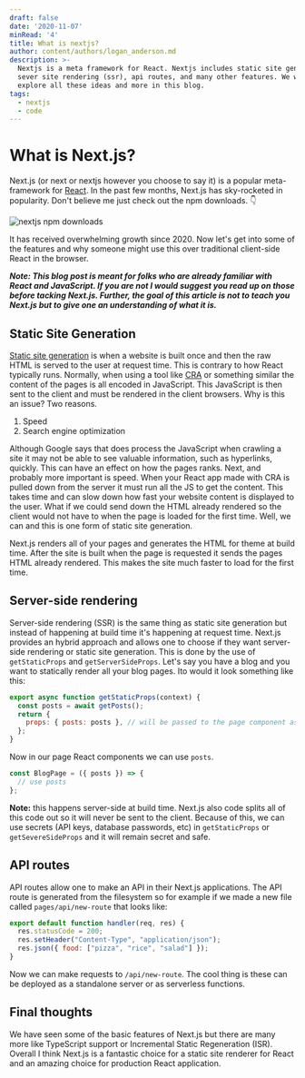 ```yaml
---
draft: false
date: '2020-11-07'
minRead: '4'
title: What is nextjs?
author: content/authors/logan_anderson.md
description: >-
  Nextjs is a meta framework for React. Nextjs includes static site generation,
  sever site rendering (ssr), api routes, and many other features. We will
  explore all these ideas and more in this blog.
tags:
  - nextjs
  - code
---
```



# What is Next.js?

Next.js (or next or nextjs however you choose to say it) is a popular meta-framework for [React](https://reactjs.org/ "React "). In the past few months, Next.js has sky-rocketed in popularity. Don't believe me just check out the npm downloads. 👇

![nextjs npm downloads](https://i.imgur.com/YkIYzgy.png "Next cpm downloads")

It has received overwhelming growth since 2020. Now let's get into some of the features and why someone might use this over traditional client-side React in the browser.

_**Note: This blog post is meant for folks who are already familiar with React and JavaScript. If you are not I would suggest you read up on those before tacking Next.js. Further, the goal of this article is not to teach you Next.js but to give one an understanding of what it is.**_

## Static Site Generation

[Static site generation](https://wsvincent.com/what-is-a-static-site-generator/#:~:text=Static%20Site%20Generators%20are%20a,into%20static%20files%20for%20deployment.) is when a website is built once and then the raw HTML is served to the user at request time. This is contrary to how React typically runs. Normally, when using a tool like [CRA](https://reactjs.org/docs/create-a-new-react-app.html) or something similar the content of the pages is all encoded in JavaScript. This JavaScript is then sent to the client and must be rendered in the client browsers. Why is this an issue? Two reasons.

1. Speed
2. Search engine optimization

Although Google says that does process the JavaScript when crawling a site it may not be able to see valuable information, such as hyperlinks, quickly. This can have an effect on how the pages ranks.
Next, and probably more important is speed. When your React app made with CRA is pulled down from the server it must run all the JS to get the content. This takes time and can slow down how fast your website content is displayed to the user. What if we could send down the HTML already rendered so the client would not have to when the page is loaded for the first time. Well, we can and this is one form of static site generation.

Next.js renders all of your pages and generates the HTML for theme at build time. After the site is built when the page is requested it sends the pages HTML already rendered. This makes the site much faster to load for the first time.

## Server-side rendering

Server-side rendering (SSR) is the same thing as static site generation but instead of happening at build time it's happening at request time. Next.js provides an hybrid approach and allows one to choose if they want server-side rendering or static site generation. This is done by the use of `getStaticProps` and `getServerSideProps`. Let's say you have a blog and you want to statically render all your blog pages. Ito would it look something like this:

```js
export async function getStaticProps(context) {
  const posts = await getPosts();
  return {
    props: { posts: posts }, // will be passed to the page component as props
  };
}
```

Now in our page React components we can use `posts`.

```js
const BlogPage = ({ posts }) => {
  // use posts
};
```

**Note:** this happens server-side at build time. Next.js also code splits all of this code out so it will never be sent to the client. Because of this, we can use secrets (API keys, database passwords, etc) in `getStaticProps` or `getSevereSideProps` and it will remain secret and safe.

## API routes

API routes allow one to make an API in their Next.js applications. The API route is generated from the filesystem so for example if we made a new file called `pages/api/new-route` that looks like:

```js
export default function handler(req, res) {
  res.statusCode = 200;
  res.setHeader("Content-Type", "application/json");
  res.json({ food: ["pizza", "rice", "salad"] });
}
```

Now we can make requests to `/api/new-route`. The cool thing is these can be deployed as a standalone server or as serverless functions.

## Final thoughts

We have seen some of the basic features of Next.js but there are many more like TypeScript support or Incremental Static Regeneration (ISR). Overall I think Next.js is a fantastic choice for a static site renderer for React and an amazing choice for production React application.
